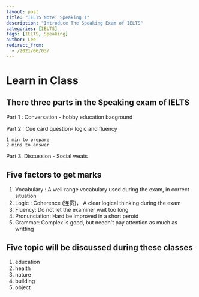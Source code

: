 ```yaml
---
layout: post
title: "IELTS Note: Speaking 1"
description: "Introduce The Speaking Exam of IELTS"
categories: [IELTS]
tags: [IELTS, Speaking]
author: Lee
redirect_from:
  - /2021/06/03/
---
```


# Learn in Class

## There three parts in the Speaking exam of IELTS

Part 1 : Conversation - hobby education bacground

Part 2 : Cue card question- logic and fluency

    1 min to prepare
    2 mins to answer
    
Part 3: Discussion - Social weats 

## Five factors to get marks 

1. Vocabulary : A well range vocabulary used during the exam, in correct situation
2. Logic : Coherence (连贯)， A clear logical thinking during the exam
3. Fluency: Do not let the examiner wait too long
4. Pronunciation: Hard be Improved in a short peroid
5. Grammar: Complex is good, but needn't pay attention as much as writting

## Five topic will be discussed during these classes
1.  education
2.  health
3.  nature
4.  building
5.  object

